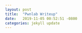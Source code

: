 ```yaml
---
layout: post
title:  "Pwnlab Writeup"
date:   2019-11-05 00:52:51 -0800
categories: jekyll update
---
```


